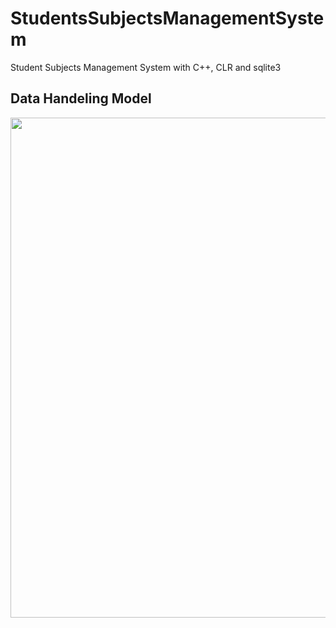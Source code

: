 # StudentsSubjectsManagementSystem
Student Subjects Management System with C++, CLR and sqlite3

## Data Handeling Model
<img src="https://raw.githubusercontent.com/wasfyelbaz/StudentsSubjectsManagementSystem/master/StudentSubjectsManagementSystemDataModel.drawio.png" hight="800" width="800">
